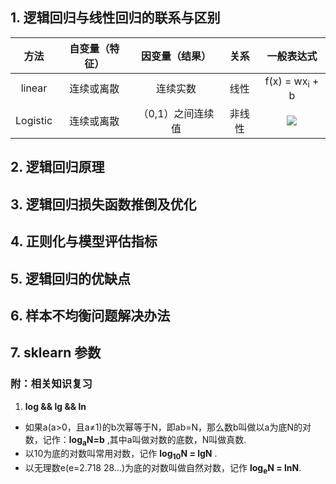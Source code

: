 ## 1. 逻辑回归与线性回归的联系与区别
方法 | 自变量（特征） | 因变量（结果） | 关系 | 一般表达式 | 
:-: |:-: |:-: |:-:|:-:|
linear | 连续或离散 | 连续实数 | 线性 | f(x) = wx<sub>i</sub> + b 
Logistic | 连续或离散 | （0,1）之间连续值 | 非线性 |![](http://latex.codecogs.com/gif.latex?\\frac{1}{1+e^-^Z})
## 2. 逻辑回归原理
## 3. 逻辑回归损失函数推倒及优化
## 4. 正则化与模型评估指标
## 5. 逻辑回归的优缺点
## 6. 样本不均衡问题解决办法
## 7. sklearn 参数
### 附：相关知识复习
1. **log && lg && ln**
  - 如果a(a>0，且a≠1)的b次幂等于N，即ab=N，那么数b叫做以a为底N的对数，记作：**log<sub>a</sub>N=b** ,其中a叫做对数的底数，N叫做真数.  
  - 以10为底的对数叫常用对数，记作 **log<sub>10</sub>N = lgN** .    
  - 以无理数e(e=2.718 28…)为底的对数叫做自然对数，记作 **log<sub>e</sub>N = lnN**.
